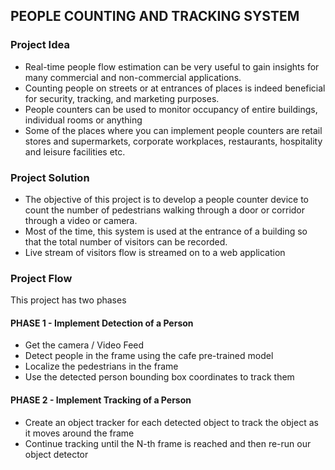## PEOPLE COUNTING AND TRACKING SYSTEM
### Project Idea
* Real-time people flow estimation can be very useful to gain insights for many commercial and non-commercial applications. 
* Counting people on streets or at entrances of places is indeed beneficial for security, tracking, and marketing purposes. 
* People counters can be used to monitor occupancy of entire buildings, individual rooms or anything 
* Some of the places where you can implement people counters are retail stores and supermarkets, corporate workplaces, restaurants, hospitality and leisure facilities etc.
### Project Solution
* The objective of this project is to develop a people counter device to count the number of pedestrians walking through a door or corridor through a video or camera. 
* Most of the time, this system is used at the entrance of a building so that the total number of visitors can be recorded. 
* Live stream of visitors flow is streamed on to a web application 
### Project Flow
This project has two phases
#### PHASE 1 - Implement Detection of a Person 
* Get the camera / Video Feed
* Detect people in the frame using the cafe pre-trained model
* Localize the pedestrians in the frame
* Use the detected person bounding box coordinates to track them
#### PHASE 2 - Implement Tracking of a Person
* Create an object tracker for each detected object to track the object as it moves around the frame
* Continue tracking until  the N-th frame is reached  and then re-run our object detector
